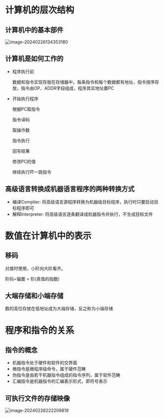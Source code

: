 # 计算机的层次结构

## 计算机中的基本部件

![image-20240226134353180](C:\Users\hao\AppData\Roaming\Typora\typora-user-images\image-20240226134353180.png)

## 计算机是如何工作的

+ 程序执行前

  数据和指令实现存放在存储器中，每条指令和每个数据都有地址，指令按序存放，指令由OP、ADDR字段组成，程序其实地址置PC

+ 开始执行程序

  根据PC取指令

  指令译码 

  取操作数

  指令执行

  回写结果

  修改PC的值

  继续执行吓一跳指令

## 高级语言转换成机器语言程序的两种转换方式

+ 编译Complier: 将高级语言源程序转换为机器级目标程序，执行时只要启动目标程序即可
+ 解释Interpreter: 将高级语言逐条翻译成机器指令并执行，不生成目标文件



# 数值在计算机中的表示

## 移码

对接时使用，小阶向大阶看齐。

阶码=偏置 = 阶(真值的指数)

## 大端存储和小端存储

数的高位存放在低地址成为大端存储，反之称为小端存储

# 程序和指令的关系

## 指令的概念

+ 机器指令处于硬件和软件的交界面
+ 微指令是微程序级命令，属于硬件范畴
+ 伪指令是由若干机器指令组成的指令序列，属于软件范畴
+ 汇编指令是机器指令的汇编表示形式，即符号表示

## 可执行文件的存储映像

![image-20240228222209819](C:\Users\hao\AppData\Roaming\Typora\typora-user-images\image-20240228222209819.png)